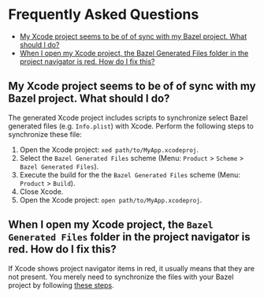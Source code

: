 # Frequently Asked Questions

<!--
The TOC for this document was generated using https://github.com/ekalinin/github-markdown-toc.go.

# Install gh-md-toc
brew install github-markdown-toc

# Generate TOC
gh-md-toc --hide-header --hide-footer --start-depth=1
-->
* [My Xcode project seems to be of of sync with my Bazel project\. What should I do?](#my-xcode-project-seems-to-be-of-of-sync-with-my-bazel-project-what-should-i-do)
* [When I open my Xcode project, the Bazel Generated Files folder in the project navigator is red\. How do I fix this?](#when-i-open-my-xcode-project-the-bazel-generated-files-folder-in-the-project-navigator-is-red-how-do-i-fix-this)


## My Xcode project seems to be of of sync with my Bazel project. What should I do?

The generated Xcode project includes scripts to synchronize select Bazel
generated files (e.g. `Info.plist`) with Xcode. Perform the following steps to
synchronize these file:

1. Open the Xcode project: `xed path/to/MyApp.xcodeproj`.
2. Select the `Bazel Generated Files` scheme (Menu: `Product` > `Scheme` > `Bazel Generated Files`).
3. Execute the build for the the `Bazel Generated Files` scheme (Menu: `Product` > `Build`).
4. Close Xcode.
5. Open the Xcode project: `open path/to/MyApp.xcodeproj`.

## When I open my Xcode project, the `Bazel Generated Files` folder in the project navigator is red. How do I fix this?

If Xcode shows project navigator items in red, it usually means that they are not present. You
merely need to synchronize the files with your Bazel project by following [these
steps](#my-xcode-project-seems-to-be-of-of-sync-with-my-bazel-project-what-should-i-do).
